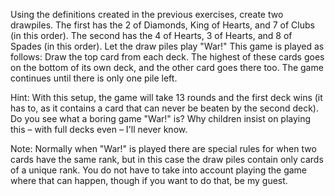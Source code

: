 Using the definitions created in the
previous exercises, create two drawpiles. The first has the 2 of
Diamonds, King of Hearts, and 7 of Clubs (in this order). The second has
the 4 of Hearts, 3 of Hearts, and 8 of Spades (in this order). Let the
draw piles play "War!" This game is played as follows: Draw the top card
from each deck. The highest of these cards goes on the bottom of its own
deck, and the other card goes there too. The game continues until there
is only one pile left.

Hint: With this setup, the game will take 13 rounds and the first deck
wins (it has to, as it contains a card that can never be beaten by the
second deck). Do you see what a boring game "War!" is? Why children
insist on playing this – with full decks even – I'll never know.

Note: Normally when "War!" is played there are special rules for when
two cards have the same rank, but in this case the draw piles contain
only cards of a unique rank. You do not have to take into account
playing the game where that can happen, though if you want to do that,
be my guest.
